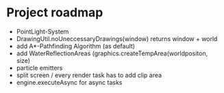 # Project roadmap
- PointLight-System
- DrawingUtil.noUneccessaryDrawings(window) returns window + world
- add A*-Pathfinding Algorithm (as default)
- add WaterReflectionAreas (graphics.createTempArea(worldpositon, size)
- particle emitters
- split screen / every render task has to add clip area
- engine.executeAsync for async tasks
